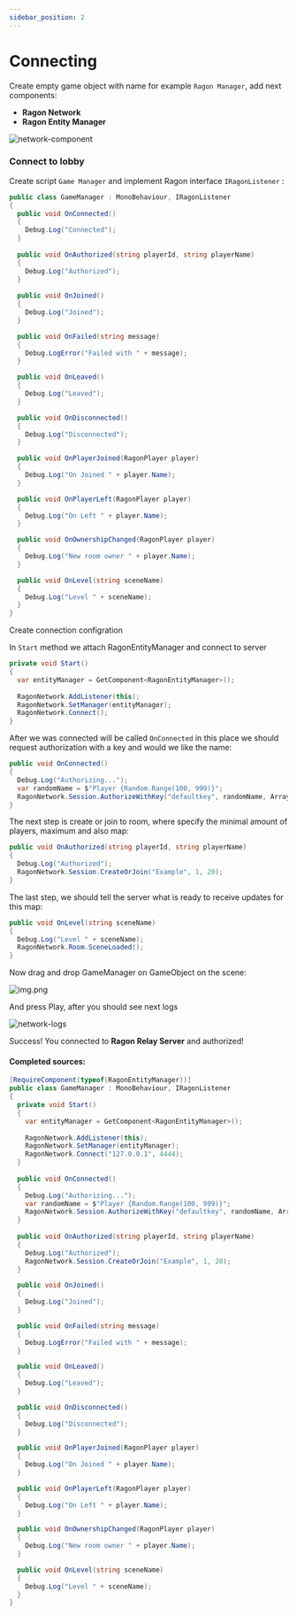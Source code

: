 ```yaml
---
sidebar_position: 2
---
```


# Connecting

Create empty game object with name for example ``Ragon Manager``, add next components:

- **Ragon Network**
- **Ragon Entity Manager**

![network-component](/img/network-component.png)

### Connect to lobby

Create script ``Game Manager`` and implement Ragon interface ```IRagonListener``` :

```cs showLineNumbers
public class GameManager : MonoBehaviour, IRagonListener
{
  public void OnConnected()
  {
    Debug.Log("Connected");
  }
    
  public void OnAuthorized(string playerId, string playerName)
  {
    Debug.Log("Authorized");
  }
    
  public void OnJoined()
  {
    Debug.Log("Joined");
  }

  public void OnFailed(string message)
  {
    Debug.LogError("Failed with " + message);
  }

  public void OnLeaved()
  {
    Debug.Log("Leaved");
  }

  public void OnDisconnected()
  {
    Debug.Log("Disconnected");
  }

  public void OnPlayerJoined(RagonPlayer player)
  {
    Debug.Log("On Joined " + player.Name);
  }

  public void OnPlayerLeft(RagonPlayer player)
  {
    Debug.Log("On Left " + player.Name);
  }

  public void OnOwnershipChanged(RagonPlayer player)
  {
    Debug.Log("New room owner " + player.Name);
  }

  public void OnLevel(string sceneName)
  {
    Debug.Log("Level " + sceneName);
  }
}
```

Create connection configration




In ```Start``` method we attach RagonEntityManager and connect to server

```cs
private void Start()
{
  var entityManager = GetComponent<RagonEntityManager>(); 
  
  RagonNetwork.AddListener(this);
  RagonNetwork.SetManager(entityManager);
  RagonNetwork.Connect();
}
```

After we was connected will be called ```OnConnected``` in this place we should request authorization with a key and would we like the name:
```cs
public void OnConnected()
{
  Debug.Log("Authorizing...");
  var randomName = $"Player {Random.Range(100, 999)}";
  RagonNetwork.Session.AuthorizeWithKey("defaultkey", randomName, Array.Empty<byte>());
}
```
The next step is create or join to room, where specify the minimal amount of players, maximum and also map:

```cs
public void OnAuthorized(string playerId, string playerName)
{
  Debug.Log("Authorized");
  RagonNetwork.Session.CreateOrJoin("Example", 1, 20);
}
```

The last step, we should tell the server what is ready to receive updates for this map:
```cs
public void OnLevel(string sceneName)
{
  Debug.Log("Level " + sceneName);
  RagonNetwork.Room.SceneLoaded();
}
```

Now drag and drop GameManager on GameObject on the scene:

![img.png](/img/ragon-manager.png)

And press Play, after you should see next logs

![network-logs](/img/network-logs.png)

Success! You connected to **Ragon Relay Server** and authorized!

#### Completed sources:
```cs showLineNumbers
[RequireComponent(typeof(RagonEntityManager))]
public class GameManager : MonoBehaviour, IRagonListener
{
  private void Start()
  {
    var entityManager = GetComponent<RagonEntityManager>();
 
    RagonNetwork.AddListener(this);
    RagonNetwork.SetManager(entityManager);
    RagonNetwork.Connect("127.0.0.1", 4444);
  }
    
  public void OnConnected()
  {
    Debug.Log("Authorizing...");
    var randomName = $"Player {Random.Range(100, 999)}";
    RagonNetwork.Session.AuthorizeWithKey("defaultkey", randomName, Array.Empty<byte>());
  }
    
  public void OnAuthorized(string playerId, string playerName)
  {
    Debug.Log("Authorized");
    RagonNetwork.Session.CreateOrJoin("Example", 1, 20);
  }

  public void OnJoined()
  {
    Debug.Log("Joined");
  }

  public void OnFailed(string message)
  {
    Debug.LogError("Failed with " + message);
  }

  public void OnLeaved()
  {
    Debug.Log("Leaved");
  }

  public void OnDisconnected()
  {
    Debug.Log("Disconnected");
  }

  public void OnPlayerJoined(RagonPlayer player)
  {
    Debug.Log("On Joined " + player.Name);
  }

  public void OnPlayerLeft(RagonPlayer player)
  {
    Debug.Log("On Left " + player.Name);
  }

  public void OnOwnershipChanged(RagonPlayer player)
  {
    Debug.Log("New room owner " + player.Name);
  }

  public void OnLevel(string sceneName)
  {
    Debug.Log("Level " + sceneName);
  }
}
```